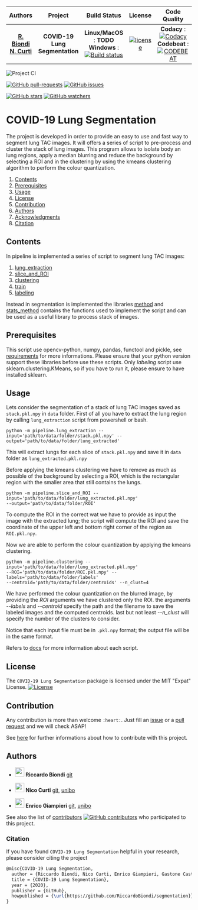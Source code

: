 | **Authors**  | **Project** |  **Build Status** | **License** | **Code Quality** | **Coverage** |
|:------------:|:-----------:|:-----------------:|:-----------:|:----------------:|:------------:|
| [**R. Biondi**](https://github.com/RiccardoBiondi) <br/> [**N. Curti**](https://github.com/Nico-Curti) | **COVID-19 Lung Segmentation** | **Linux/MacOS** : **TODO** <br/>  **Windows** : [![Build status](https://ci.appveyor.com/api/projects/status/om6elsnkoi22xii3?svg=true)](https://ci.appveyor.com/project/RiccardoBiondi/segmentation) | [![license](https://img.shields.io/github/license/mashape/apistatus.svg)](https://github.com/RiccardoBiondi/segmentation/blob/master/LICENSE.md) | **Codacy** : [![Codacy](https://app.codacy.com/project/badge/Grade/38d6614cd0e04e7db2c38648e195087a)](https://www.codacy.com/manual/RiccardoBiondi/segmentation?utm_source=github.com&amp;utm_medium=referral&amp;utm_content=RiccardoBiondi/segmentation&amp;utm_campaign=Badge_Grade) <br/> **Codebeat** : [![CODEBEAT](https://codebeat.co/badges/927db14b-36fc-42ed-88f1-09b2a9e1b9c0)](https://codebeat.co/projects/github-com-riccardobiondi-segmentation-master) | [![codecov](226de693-2815-426c-a3ee-d1169e09913c)]() |

![Project CI](https://github.com/RiccardoBiondi/segmentation/workflows/Project%20CI/badge.svg)

[![GitHub pull-requests](https://img.shields.io/github/issues-pr/RiccardoBiondi/segmentation.svg?style=plastic)](https://github.com/RiccardoBiondi/segmentation/pulls)
[![GitHub issues](https://img.shields.io/github/issues/RiccardoBiondi/segmentation.svg?style=plastic)](https://github.com/RiccardoBiondi/segmentation/issues)

[![GitHub stars](https://img.shields.io/github/stars/RiccardoBiondi/segmentation.svg?label=Stars&style=social)](https://github.com/RiccardoBiondi/segmentation/stargazers)
[![GitHub watchers](https://img.shields.io/github/watchers/RiccardoBiondi/segmentation.svg?label=Watch&style=social)](https://github.com/RiccardoBiondi/segmentation/watchers)

# COVID-19 Lung Segmentation

The project is developed in order to provide an easy to use and fast way to segment lung TAC images. It will offers a series of script to pre-process and cluster the stack of lung images. This program allows to isolate body an lung regions, apply a median blurring  and reduce the background by selecting a ROI and in the clustering by using the kmeans clustering algorithm to perform the colour quantization.


1. [Contents](#Contents)
2. [Prerequisites](#prerequisites)
3. [Usage](#usage)
4. [License](#license)
5. [Contribution](#contribution)
6. [Authors](#authors)
7. [Acknowledgments](#acknowledgments)
8. [Citation](#citation)

## Contents

In pipeline is implemented a series of script to segment lung TAC images:

1. [lung_extraction](./docs/pipeline/lung_extraction.md)
2. [slice_and_ROI](./docs/pipeline/slice_and_ROI.md)
3. [clustering](./docs/pipeline/clustering.md)
4. [train](./docs/pipeline/train.md)
5. [labeling](./docs/pipeline/labeling.md)

Instead in segmentation is implemented the libraries [method](./docs/method.md) and [stats_method](./docs/stats_method.md) contains the functions used to implement the script and can be used as a useful library to process stack of images.

## Prerequisites

This script use opencv-python, numpy, pandas, functool and pickle, see [requirements](./requirements.txt) for more informations.
Please ensure that your python version support these libraries before use these scripts. Only *labeling* script use sklearn.clustering.KMeans, so if you have to run it, please ensure to have installed sklearn.

## Usage

Lets consider the segmentation of a stack of lung TAC images saved as `stack.pkl.npy` in `data` folder.
First of all you have to extract the lung region by calling `lung_extraction` script from powershell or bash.
```
python -m pipeline.lung_extraction --input='path/to/data/folder/stack.pkl.npy' --output='path/to/data/folder/lung_extracted'
```
This will extract lungs for each slice of `stack.pkl.npy` and save it in `data` folder as `lung_extracted.pkl.npy`

Before applying the kmeans clustering we have to remove as much as possible of the background by selecting a ROI, which is the rectangular region with the smaller area that still contains the lungs.

```
python -m pipeline.slice_and_ROI --input='path/to/data/folder/lung_extracted.pkl.npy'
--output='path/to/data/folder/ROI'
```

To compute the ROI in the correct wat we have to provide as input the image with the extracted lung; the script will compute the ROI and save the coordinate of the upper left and bottom right corner of the region as `ROI.pkl.npy`.

Now we are able to perform the colour quantization by applying the kmeans clustering.
```
python -m pipeline.clustering --input='path/to/data/folder/lung_extracted.pkl.npy'
--ROI='path/to/data/folder/ROI.pkl.npy' --labels='path/to/data/folder/labels'
--centroid='path/to/data/folder/centroids' --n_clust=4
```

We have performed the colour quantization on the blurred image, by providing the *ROI* arguments we have clustered only the ROI. the arguments *--labels* and *--centroid* specify the path and the filename to save the labeled images and the computed centroids. last but not least *--n_clust* will specify the number of the clusters to consider.

Notice that each input file must be in `.pkl.npy` format; the output file will be in the same format.

Refers to [docs](./docs/index.md) for more information about each script.


## License

The `COVID-19 Lung Segmentation` package is licensed under the MIT "Expat" License. [![License](https://img.shields.io/github/license/mashape/apistatus.svg)](https://github.com/RiccardoBiondi/segmentation/blob/master/LICENSE.md)

## Contribution

Any contribution is more than welcome `:heart:`. Just fill an [issue](https://github.com/RiccardoBiondi/segmentation/blob/master/ISSUE_TEMPLATE.md) or a [pull request](https://github.com/RiccardoBiondi/segmentation/blob/master/PULL_REQUEST_TEMPLATE.md) and we will check ASAP!

See [here](https://github.com/RiccardoBiondi/segmentation/blob/master/CONTRIBUTING.md) for further informations about how to contribute with this project.

## Authors

* <img src="https://avatars3.githubusercontent.com/u/48323959?s=400&v=4" width="25px"> **Riccardo Biondi** [git](https://github.com/RiccardoBiondi)

* <img src="https://avatars0.githubusercontent.com/u/24650975?s=400&v=4" width="25px"> **Nico Curti** [git](https://github.com/Nico-Curti), [unibo](https://www.unibo.it/sitoweb/nico.curti2)

* <img src="https://avatars2.githubusercontent.com/u/1419337?s=400&v=4" width="25px;"/> **Enrico Giampieri** [git](https://github.com/EnricoGiampieri), [unibo](https://www.unibo.it/sitoweb/enrico.giampieri)

See also the list of [contributors](https://github.com/RiccardoBiondi/segmentation/contributors) [![GitHub contributors](https://img.shields.io/github/contributors/RiccardoBiondi/segmentation.svg?style=plastic)](https://github.com/RiccardoBiondi/segmentation/graphs/contributors/) who participated to this project.


### Citation

If you have found `COVID-19 Lung Segmentation` helpful in your research, please consider citing the project

```tex
@misc{COVID-19 Lung Segmentation,
  author = {Riccardo Biondi, Nico Curti, Enrico Giampieri, Gastone Castellani},
  title = {COVID-19 Lung Segmentation},
  year = {2020},
  publisher = {GitHub},
  howpublished = {\url{https://github.com/RiccardoBiondi/segmentation}},
}
```
